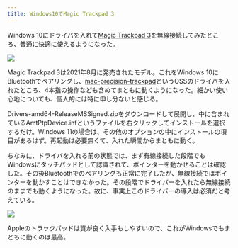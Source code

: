 ```yaml
---
title: Windows10でMagic Trackpad 3
---
```

Windows 10にドライバを入れて[Magic Trackpad 3](https://www.amazon.co.jp/dp/B09BTT6FJ9)を無線接続してみたところ、普通に快適に使えるようになった。

![](https://lh4.googleusercontent.com/pwID7JE2YiEPKjeuBprZbN85rq-TqZKGmsYQVBwzCxCD2RWW2N5JrCUMDId2BZnvQFGNIdVl8VgYMxwlXHrRpBk2NU8YJ8VsTbvHH5Jvsh9n2g-y7a9hx6G08uYlmLjwdSCXw7QGk0WVuRCSaWkF23wujUfT3MOi77NxIgITmOkUAs0Gfa8h2MeXMw)

Magic Trackpad 3は2021年8月に発売されたモデル。これをWindows 10にBluetoothでペアリングし、[mac-precision-trackpad](https://github.com/imbushuo/mac-precision-touchpad)というOSSのドライバを入れたところ、4本指の操作なども含めてまともに動くようになった。細かい使い心地についても、個人的には特に申し分ないと感じる。

Drivers-amd64-ReleaseMSSigned.zipをダウンロードして展開し、中に含まれているAmtPtpDevice.infというファイルを右クリックしてインストールを選択するだけ。Windows 11の場合は、その他のオプションの中にインストールの項目があるはず。再起動は必要無くて、入れた瞬間からまともに動く。

ちなみに、ドライバを入れる前の状態では、まず有線接続した段階でもWindowsにタッチパッドとして認識されて、ポインターを動かせることは確認した。その後Bluetoothでのペアリングも正常に完了したが、無線接続ではポインターを動かすことはできなかった。その段階でドライバーを入れたら無線接続のままでも動くようになった。故に、事実上このドライバーの導入は必須だと考えている。

![](https://lh4.googleusercontent.com/fzLFSOPmXrnPFxZp4NrK4Af4mUSltOzG2aB90pGZ_ZbdtxsBaliC4INWQPvqpH-pMtUpbDjClM0J5KpzaIZqLs8OQlJ8OUtvosDs6B0pTA8yWRAn9ExJCGY7OWaypb8G-asV_THlKSDxzcqFpp4bl7vWHG39npYekWRyFg6mNpPpNMefQrf3MpyfEQ)

Appleのトラックパッドは質が良く入手もしやすいので、これがWindowsでもまともに動くのは最高。
